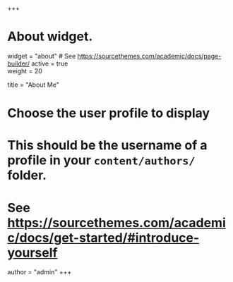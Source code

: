 +++
# About widget.
widget = "about"  # See https://sourcethemes.com/academic/docs/page-builder/
active = true  
weight = 20  

title = "About Me"

# Choose the user profile to display
# This should be the username of a profile in your `content/authors/` folder.
# See https://sourcethemes.com/academic/docs/get-started/#introduce-yourself
author = "admin"
+++
